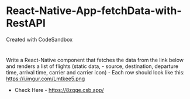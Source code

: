 # React-Native-App-fetchData-with-RestAPI
Created with CodeSandbox


#
Write a React-Native component that fetches the data from the link below and renders a list of flights (static data, - source, destination, departure time, arrival time, carrier and carrier icon) - Each row should look like this: https://i.imgur.com/Lmtkee5.png

- Check Here - https://8zqge.csb.app/
